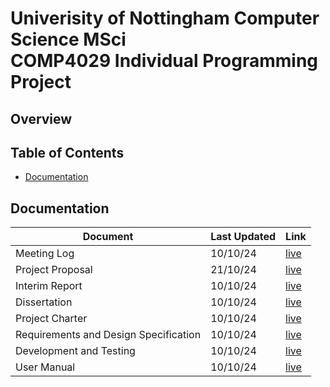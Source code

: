 # Univerisity of Nottingham Computer Science MSci<br>COMP4029 Individual Programming Project
## Overview


## Table of Contents
- [Documentation](#documentation)

## Documentation
| Document | Last Updated | Link |
| -------- | ------------ | ---- |
| Meeting Log | 10/10/24 | [live](https://docs.google.com/document/d/187BxtVY5Kx13VdZEeFRouwpyampU16R2GJBuntrR3TQ/edit?usp=sharing) |
| Project Proposal | 21/10/24 | [live](https://www.overleaf.com/read/jpqjnkkfcfdz#c7d982) |
| Interim Report | 10/10/24 | [live](https://www.overleaf.com/read/cpwnrgqbytyn#3f35e2) |
| Dissertation | 10/10/24 | [live](https://www.overleaf.com/read/dkjkpcdpsrss#313e48) |
| Project Charter | 10/10/24 | [live](https://docs.google.com/document/d/1irBydJi_yYmKspPXKgBpm4K461BrlSz65kbGPTsgmrk/edit?usp=sharing) |
| Requirements and Design Specification | 10/10/24 | [live](https://docs.google.com/document/d/1MG-02vsu3D7GtSU38HlMMPPMHlnM0jItqY_2G6p044o/edit?usp=sharing) |
| Development and Testing | 10/10/24 | [live](https://docs.google.com/document/d/1kR2ZKyGbnzOCFAty5qnsKT2P5J1-ffmwiqhy_D653mg/edit?usp=sharing) |
| User Manual | 10/10/24 | [live](https://docs.google.com/document/d/1RPxTBQGmuUMOKFwPF2DhQn-3rIMxqRFtOz8kVxoV8i0/edit?usp=sharing) |